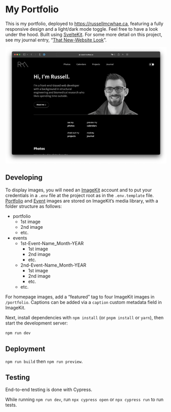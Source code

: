 # My Portfolio

This is my portfolio, deployed to https://russellmcwhae.ca, featuring a fully responsive design and a light/dark mode toggle. Feel free to have a look under the hood. Built using [SvelteKit](https://kit.svelte.dev/). For some more detail on this project, see my journal entry, “[That New-Website Look](https://russellmcwhae.ca/journal/new-website/)”.

!["Desktop view"](./docs/desktop.png)

## Developing

To display images, you will need an [ImageKit](https://imagekit.io) account and to put your credentials in a `.env` file at the project root as in the `.env.template` file. [Portfolio](https://russellmcwhae.ca/photography) and [Event](https://russellmcwhae.ca/events) images are stored on ImageKit’s media library, with a folder structure as follows:

- portfolio
    - 1st image
    - 2nd image
    - etc.
- events
    - 1st-Event-Name_Month-YEAR
        - 1st image
        - 2nd image
        - etc.
    - 2nd-Event-Name_Month-YEAR
        - 1st image
        - 2nd image
        - etc.
    - etc.

For homepage images, add a “featured” tag to four ImageKit images in `/portfolio`. Captions can be added via a `caption` custom metadata field in ImageKit.

Next, install dependencies with `npm install` (or `pnpm install` or `yarn`), then start the development server:

```bash
npm run dev
```

## Deployment

`npm run build` then `npm run preview`.

## Testing

End-to-end testing is done with Cypress.

While running `npm run dev`, run `npx cypress open` or `npx cypress run` to run tests.
